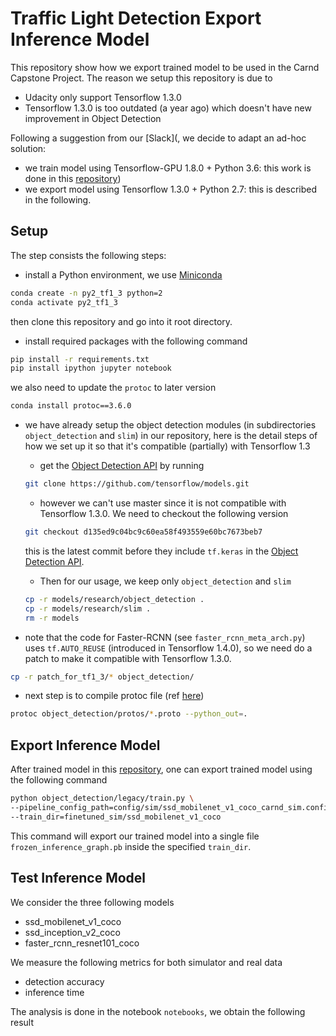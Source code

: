 # Traffic Light Detection Export Inference Model
This repository show how we export trained model to be used in the Carnd Capstone Project. The reason we setup this repository is due to

* Udacity only support Tensorflow 1.3.0
* Tensorflow 1.3.0 is too outdated (a year ago) which doesn't have new improvement in Object Detection

Following a suggestion from our [Slack](, we decide to adapt an ad-hoc solution:
 
* we train model using Tensorflow-GPU 1.8.0 + Python 3.6: this work is done in this [repository]())
* we export model using Tensorflow 1.3.0 + Python 2.7: this is described in the following.

## Setup
The step consists the following steps:
* install a Python environment, we use [Miniconda](https://conda.io/miniconda.html)
```bash
conda create -n py2_tf1_3 python=2
conda activate py2_tf1_3
```
then clone this repository and go into it root directory.

* install required packages with the following command
```bash
pip install -r requirements.txt 
pip install ipython jupyter notebook
``` 
we also need to update the `protoc` to later version
```bash
conda install protoc==3.6.0
```

* we have already setup the object detection modules (in subdirectories `object_detection` and `slim`) in our repository, here is the detail steps of how we set up it so that it's compatible (partially) with Tensorflow 1.3  

    * get the [Object Detection API](https://github.com/tensorflow/models/tree/master/research/object_detection) by running
    ```bash
    git clone https://github.com/tensorflow/models.git
    ```
    
    * however we can't use master since it is not compatible with Tensorflow 1.3.0. We need to checkout the following version
    ```bash
    git checkout d135ed9c04bc9c60ea58f493559e60bc7673beb7
    ```
    this is the latest commit before they include `tf.keras` in the [Object Detection API](https://github.com/tensorflow/models/tree/master/research/object_detection). 
    
    * Then for our usage, we keep only `object_detection` and `slim`
    ```bash
    cp -r models/research/object_detection .
    cp -r models/research/slim .
    rm -r models
    ```

* note that the code for Faster-RCNN (see `faster_rcnn_meta_arch.py`) uses `tf.AUTO_REUSE` (introduced in Tensorflow 1.4.0), so we need do a patch to make it compatible with Tensorflow 1.3.0.
```bash
cp -r patch_for_tf1_3/* object_detection/
```

* next step is to compile protoc file (ref [here](https://github.com/tensorflow/models/blob/master/research/object_detection/g3doc/installation.md))
```bash
protoc object_detection/protos/*.proto --python_out=.
``` 
 
## Export Inference Model
After trained model in this [repository](), one can export trained model using the following command
```bash
python object_detection/legacy/train.py \
--pipeline_config_path=config/sim/ssd_mobilenet_v1_coco_carnd_sim.config \
--train_dir=finetuned_sim/ssd_mobilenet_v1_coco
```
This command will export our trained model into a single file `frozen_inference_graph.pb` inside the specified `train_dir`. 

## Test Inference Model 
We consider the three following models  

* ssd_mobilenet_v1_coco
* ssd_inception_v2_coco
* faster_rcnn_resnet101_coco

We measure the following metrics for both simulator and real data

* detection accuracy 
* inference time 

The analysis is done in the notebook `notebooks`, we obtain the following result

